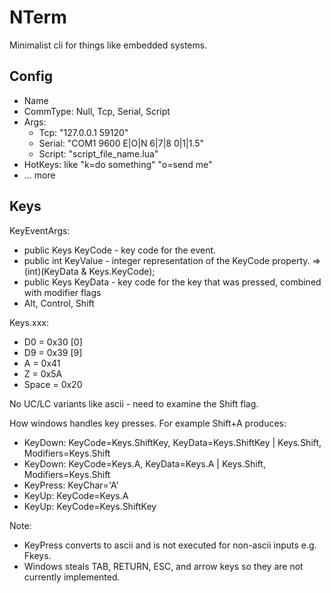 # NTerm
Minimalist cli for things like embedded systems.


## Config

- Name
- CommType: Null, Tcp, Serial, Script
- Args:
  - Tcp: "127.0.0.1 59120"
  - Serial: "COM1 9600 E|O|N 6|7|8 0|1|1.5"
  - Script: "script_file_name.lua"
- HotKeys: like "k=do something"  "o=send me"
- ... more

## Keys

KeyEventArgs:
- public Keys KeyCode - key code for the event.
- public int KeyValue - integer representation of the KeyCode property. => (int)(KeyData & Keys.KeyCode);
- public Keys KeyData - key code for the key that was pressed, combined with modifier flags
- Alt, Control, Shift

Keys.xxx:
- D0 = 0x30 [0]
- D9 = 0x39 [9]
- A = 0x41
- Z = 0x5A
- Space = 0x20

No UC/LC variants like ascii - need to examine the Shift flag.


How windows handles key presses. For example Shift+A produces:
- KeyDown: KeyCode=Keys.ShiftKey, KeyData=Keys.ShiftKey | Keys.Shift, Modifiers=Keys.Shift
- KeyDown: KeyCode=Keys.A, KeyData=Keys.A | Keys.Shift, Modifiers=Keys.Shift
- KeyPress: KeyChar='A'
- KeyUp: KeyCode=Keys.A
- KeyUp: KeyCode=Keys.ShiftKey

Note:
- KeyPress converts to ascii and is not executed for non-ascii inputs e.g. Fkeys.
- Windows steals TAB, RETURN, ESC, and arrow keys so they are not currently implemented.
